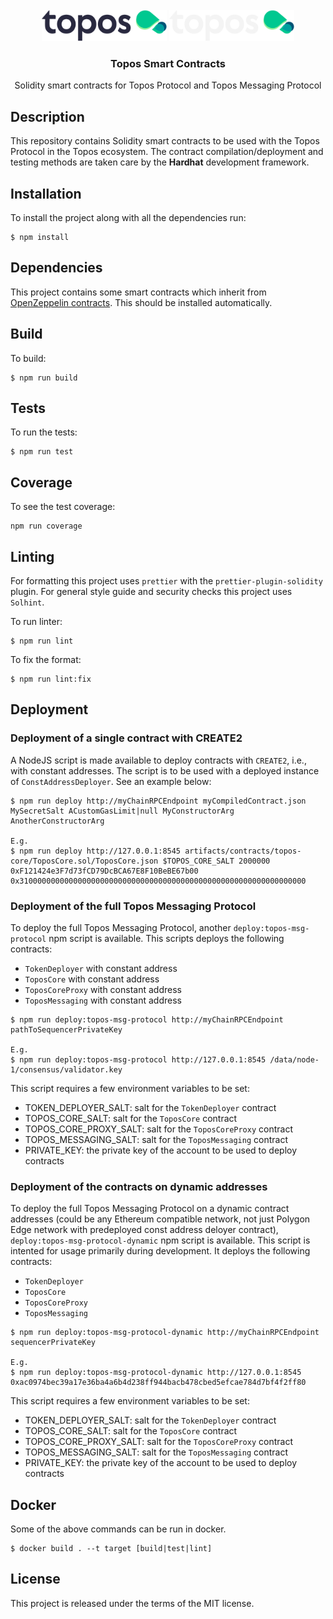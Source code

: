 <div id="top"></div>
<!-- PROJECT LOGO -->
<br />
<div align="center">

  <img src="./.github/assets/topos_logo.png#gh-light-mode-only" alt="Logo" width="200">
  <img src="./.github/assets/topos_logo_dark.png#gh-dark-mode-only" alt="Logo" width="200">

  <h3 align="center">Topos Smart Contracts</h3>

  <p align="center">
    Solidity smart contracts for Topos Protocol and Topos Messaging Protocol
  </p>
</div>

## Description

This repository contains Solidity smart contracts to be used with the Topos Protocol in the Topos ecosystem. The contract compilation/deployment and testing methods are taken care by the **Hardhat** development framework.

## Installation

To install the project along with all the dependencies run:

```
$ npm install
```

## Dependencies

This project contains some smart contracts which inherit from [OpenZeppelin contracts](https://github.com/OpenZeppelin/openzeppelin-contracts). This should be installed automatically.

## Build

To build:

```
$ npm run build
```

## Tests

To run the tests:

```
$ npm run test
```

## Coverage

To see the test coverage:

```
npm run coverage
```

## Linting

For formatting this project uses `prettier` with the `prettier-plugin-solidity` plugin. For general style guide and security checks this project uses `Solhint`.

To run linter:

```
$ npm run lint
```

To fix the format:

```
$ npm run lint:fix
```

## Deployment

### Deployment of a single contract with CREATE2

A NodeJS script is made available to deploy contracts with `CREATE2`, i.e., with constant addresses. The script is to be used with a deployed instance of `ConstAddressDeployer`. See an example below:

```
$ npm run deploy http://myChainRPCEndpoint myCompiledContract.json MySecretSalt ACustomGasLimit|null MyConstructorArg AnotherConstructorArg

E.g.
$ npm run deploy http://127.0.0.1:8545 artifacts/contracts/topos-core/ToposCore.sol/ToposCore.json $TOPOS_CORE_SALT 2000000 0xF121424e3F7d73fCD79DcBCA67E8F10BeBE67b00 0x3100000000000000000000000000000000000000000000000000000000000000
```

### Deployment of the full Topos Messaging Protocol

To deploy the full Topos Messaging Protocol, another `deploy:topos-msg-protocol` npm script is available. This scripts deploys the following contracts:

- `TokenDeployer` with constant address
- `ToposCore` with constant address
- `ToposCoreProxy` with constant address
- `ToposMessaging` with constant address

```
$ npm run deploy:topos-msg-protocol http://myChainRPCEndpoint pathToSequencerPrivateKey

E.g.
$ npm run deploy:topos-msg-protocol http://127.0.0.1:8545 /data/node-1/consensus/validator.key
```

This script requires a few environment variables to be set:

- TOKEN_DEPLOYER_SALT: salt for the `TokenDeployer` contract
- TOPOS_CORE_SALT: salt for the `ToposCore` contract
- TOPOS_CORE_PROXY_SALT: salt for the `ToposCoreProxy` contract
- TOPOS_MESSAGING_SALT: salt for the `ToposMessaging` contract
- PRIVATE_KEY: the private key of the account to be used to deploy contracts

### Deployment of the contracts on dynamic addresses

To deploy the full Topos Messaging Protocol on a dynamic contract addresses (could be any Ethereum compatible network, not just Polygon Edge network with predeployed const address deloyer contract), `deploy:topos-msg-protocol-dynamic` npm script is available. This script is intented for usage primarily during development. It deploys the following contracts:

- `TokenDeployer` 
- `ToposCore`
- `ToposCoreProxy`
- `ToposMessaging`

```
$ npm run deploy:topos-msg-protocol-dynamic http://myChainRPCEndpoint sequencerPrivateKey

E.g.
$ npm run deploy:topos-msg-protocol-dynamic http://127.0.0.1:8545 0xac0974bec39a17e36ba4a6b4d238ff944bacb478cbed5efcae784d7bf4f2ff80
```

This script requires a few environment variables to be set:

- TOKEN_DEPLOYER_SALT: salt for the `TokenDeployer` contract
- TOPOS_CORE_SALT: salt for the `ToposCore` contract
- TOPOS_CORE_PROXY_SALT: salt for the `ToposCoreProxy` contract
- TOPOS_MESSAGING_SALT: salt for the `ToposMessaging` contract
- PRIVATE_KEY: the private key of the account to be used to deploy contracts




## Docker

Some of the above commands can be run in docker.

```
$ docker build . --t target [build|test|lint]
```

## License

This project is released under the terms of the MIT license.
